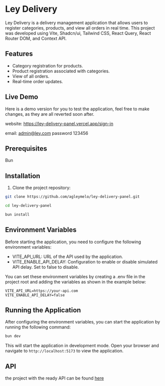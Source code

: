 # Ley Delivery

Ley Delivery is a delivery management application that allows users to register categories, products, and view all orders in real time. This project was developed using Vite, Shadcn/ui, Tailwind CSS, React Query, React Router DOM, and Context API.

## Features

- Category registration for products.
- Product registration associated with categories.
- View of all orders.
- Real-time order updates.

## Live Demo

Here is a demo version for you to test the application, feel free to make changes, as they are all reverted soon after.

website: https://ley-delivery-panel.vercel.app/sign-in

email: admin@ley.com
password 123456

## Prerequisites

Bun

## Installation

1. Clone the project repository:

```bash
git clone https://github.com/agleymelo/ley-delivery-panel.git
```

```bash
cd ley-delivery-panel
```

```bash
bun install
```

## Environment Variables

Before starting the application, you need to configure the following environment variables:

- VITE_API_URL: URL of the API used by the application.
- VITE_ENABLE_API_DELAY: Configuration to enable or disable simulated API delay. Set to false to disable.

You can set these environment variables by creating a .env file in the project root and adding the variables as shown in the example below:

```env
VITE_API_URL=https://your-api.com
VITE_ENABLE_API_DELAY=false
```

## Running the Application

After configuring the environment variables, you can start the application by running the following command:

```bash
bun dev
```

This will start the application in development mode. Open your browser and navigate to `http://localhost:5173` to view the application.

## API

the project with the ready API can be found [here](https://github.com/agleymelo/ley-delivery-api)